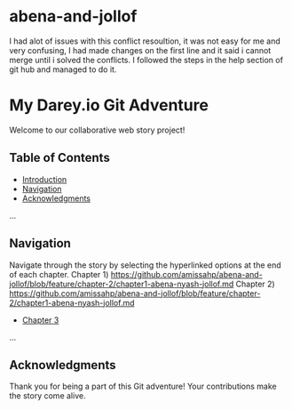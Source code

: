 # abena-and-jollof
 I had alot of issues with this conflict resoultion, it was not easy for me and very confusing, I had made
changes on the first line and it said i cannot merge until i solved the conflicts. I followed the steps in the help section of git hub and managed to do it.

# My Darey.io Git Adventure

Welcome to our collaborative web story project!

## Table of Contents

- [Introduction](#introduction)
- [Navigation](#navigation)
- [Acknowledgments](#acknowledgments)

...

## Navigation

Navigate through the story by selecting the hyperlinked options at the end of each chapter.
Chapter 1) https://github.com/amissahp/abena-and-jollof/blob/feature/chapter-2/chapter1-abena-nyash-jollof.md
Chapter 2) https://github.com/amissahp/abena-and-jollof/blob/feature/chapter-2/chapter1-abena-nyash-jollof.md
- [Chapter 3](./chapter-3.md)

...

## Acknowledgments

Thank you for being a part of this Git adventure! Your contributions make the story come alive.

